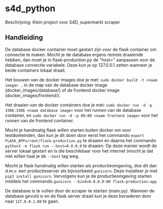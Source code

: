 # s4d_python
Beschrijving: Klein project voor S4D, supermarkt scraper

## Handleiding
De database docker container moet gestart zijn voor de flask container om connectie te maken. Mocht je de database ergens remote draaiende hebben, dan moet je in flask-production.py de "host=" aanpassen voor de database connectie variabele. Deze kun je op 127.0.0.1 zetten wanneer je beide containers lokaal draait.

Het bouwen van de docker images doe je met:
`sudo docker build -t <naam image> .` in de map van de database docker image (docker_images/database/) of de frontend docker image (docker_images/frontend/).

Het draaien van de docker containers doe je met:
`sudo docker run -d -p 3306:3306 <naam database image>` voor het runnen van de database container, en `sudo docker run -d -p 80:80 <naam frontend image>` voor het runnen van de frontend container.

Mocht je handmatig flask willen starten buiten docker om voor testdoeleinden, dan kun je dit doen door eerst het commando `export FLASK_APP=/root/flask-production.py` te draaien en daarna het commando `python3 -m flask run --host=0.0.0.0` te draaien. Op deze manier wordt de server lokaal gestart en is die beschikbaar voor het internet (mocht je dat niet willen haal je de `--host` tag weg.

Mocht je flask handmatig willen starten als productieomgeving, doe dit dan d.m.v. een productieserver als bijvoorbeeld `gunicorn`. Deze installeer je met `pip3 install gunicorn`. Vervolgens kun je de productieomgeving starten middels het commando `gunicorn --bind=0.0.0.0:80 flask-production:app`

De database is te vullen door de scraper te starten (main.py). Wanneer de database gevuld is en de flask server draait kun je deze benaderen door naar `127.0.0.1:80` te gaan.
